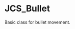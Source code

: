 <div id="content-header">
  <h1>JCS_Bullet</h1>
</div>

<p>
  Basic class for bullet movement.
</p>
